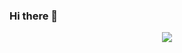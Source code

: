 ### Hi there 👋


<div align="center"> <img src="https://img0.baidu.com/it/u=3219419441,2818822536&fm=253&fmt=auto&app=120&f=JPEG?w=1422&h=800"> </div>
